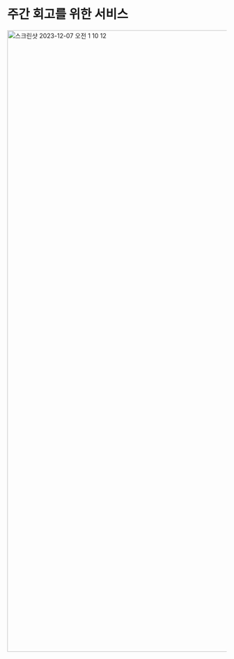 # 주간 회고를 위한 서비스

<img width="1429" alt="스크린샷 2023-12-07 오전 1 10 12" src="https://github.com/hojunin/weekly-memoir/assets/18079523/df9ca482-cc03-45a7-b5b2-2154c65ba6b0">
